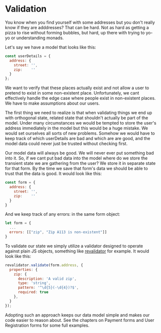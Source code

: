 # Validation

You know when you find yourself with some addresses but you don't really know if they are adddresses? That can be hard. Not as hard as getting a pizza to rise without forming bubbles, but hard, up there with trying to yo-yo or understanding monads.

Let's say we have a model that looks like this:

```js
const userDetails = {
  address: {
    street: '',
    zip:    ''
  }
};
```

We want to verify that these places actually exist and not allow a user to pretend to exist in some non-existent place. Unfortunately, we cant effectively handle the edge case where people exist in non-existent places. We have to make assumptions about our users.

The first thing we need to realize is that when validating things we end up with orthogonal state, related state that shouldn't actually be part of the model. Under many circumstances we would be tempted to store the user's address immediately in the model but this would be a huge mistake. We would set ourselves all sorts of new problems. Somehow we would have to keep track of which userDetails are bad and which are are good, and the model data could never just be trusted without checking first.

Our model data will always be good. We will never ever put something bad into it. So, if we cant put bad data into the model where do we store the transient state we are gathering from the user? We store it in separate state for that form. By the time we save that form's data we should be able to trust that the data is good. It would look like this:

```js
const form = {
  address: {
    street: '',
    zip:    ''
  }
}
```

And we keep track of any errors: in the same form object:

```js
let form = {
  ...
  errors: [["zip", "Zip A113 is non-existent"]]
}
```

To validate our state we simply utilize a validator designed to operate against plain JS objects, something like [revalidator](https://github.com/flatiron/revalidator) for example. It would look like this:

```js
revalidator.validate(form.address, {
  properties: {
    zip: {
      description: 'A valid zip',
      type: 'string',
      pattern: '^\d{5}(-\d{4})?$',
      required: true
    },
  }
});
```

Adopting such an approach keeps our data model simple and makes our code easier to reason about. See the chapters on Payment forms and User Registration forms for some full examples.
